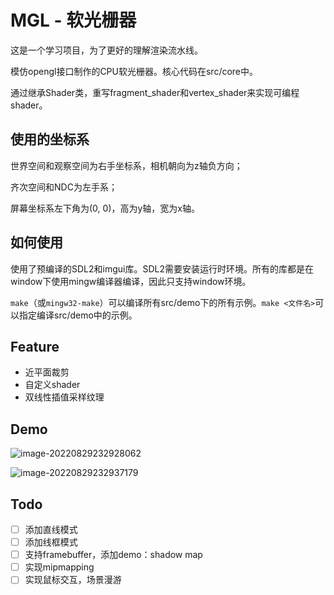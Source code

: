 # MGL - 软光栅器

这是一个学习项目，为了更好的理解渲染流水线。

模仿opengl接口制作的CPU软光栅器。核心代码在src/core中。

通过继承Shader类，重写fragment_shader和vertex_shader来实现可编程shader。

## 使用的坐标系

世界空间和观察空间为右手坐标系，相机朝向为z轴负方向；

齐次空间和NDC为左手系；

屏幕坐标系左下角为(0, 0)，高为y轴，宽为x轴。

## 如何使用

使用了预编译的SDL2和imgui库。SDL2需要安装运行时环境。所有的库都是在window下使用mingw编译器编译，因此只支持window环境。

`make`（或`mingw32-make`）可以编译所有src/demo下的所有示例。`make <文件名>`可以指定编译src/demo中的示例。

## Feature

+ 近平面裁剪
+ 自定义shader
+ 双线性插值采样纹理

## Demo

![image-20220829232928062](https://minioapi.limil.top:9000/images/2022/08/29/image-20220829232928062_repeat_1661786970749__614203.png)

![image-20220829232937179](https://minioapi.limil.top:9000/images/2022/08/29/image-20220829232937179_repeat_1661786978423__048483.png)

## Todo

- [ ] 添加直线模式
- [ ] 添加线框模式
- [ ] 支持framebuffer，添加demo：shadow map
- [ ] 实现mipmapping
- [ ] 实现鼠标交互，场景漫游
